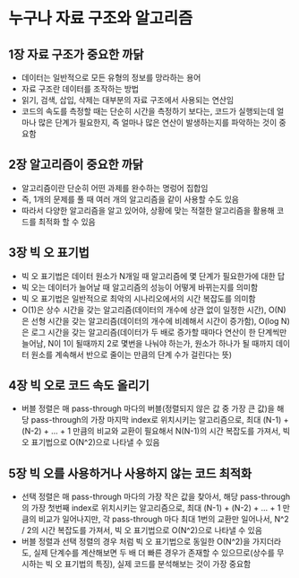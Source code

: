 # 누구나 자료 구조와 알고리즘

## 1장 자료 구조가 중요한 까닭
- 데이터는 일반적으로 모든 유형의 정보를 망라하는 용어
- 자료 구조란 데이터를 조작하는 방법
- 읽기, 검색, 삽입, 삭제는 대부분의 자료 구조에서 사용되는 연산임
- 코드의 속도를 측정할 때는 단순히 시간을 측정하기 보다는, 코드가 실행되는데 얼마나 많은 단계가 필요한지, 즉 얼마나 많은 연산이 발생하는지를 파악하는 것이 중요함  

## 2장 알고리즘이 중요한 까닭
- 알고리즘이란 단순히 어떤 과제를 완수하는 명렁어 집합임
- 즉, 1개의 문제를 풀 때 여러 개의 알고리즘을 같이 사용할 수도 있음
- 따라서 다양한 알고리즘을 알고 있어야, 상황에 맞는 적절한 알고리즘을 활용해 코드를 최적화 할 수 있음

## 3장 빅 오 표기법
- 빅 오 표기법은 데이터 원소가 N개일 때 알고리즘에 몇 단계가 필요한가에 대한 답
- 빅 오는 데이터가 늘어날 때 알고리즘의 성능이 어떻게 바뀌는지를 의미함
- 빅 오 표기법은 일반적으로 최악의 시나리오에서의 시간 복잡도를 의미함
- O(1)은 상수 시간을 갖는 알고리즘(데이터의 개수에 상관 없이 일정한 시간), O(N)은 선형 시간을 갖는 알고리즘(데이터의 개수에 비례해서 시간이 증가함), O(log N)은 로그 시간을 갖는 알고리즘(데이터가 두 배로 증가할 때마다 연산이 한 단계씩만 늘어남, N이 1이 될때까지 2로 몇번을 나눠야 하는가, 원소가 하나가 될 때까지 데이터 원소를 계속해서 반으로 줄이는 만큼의 단계 수가 걸린다는 뜻)

## 4장 빅 오로 코드 속도 올리기
- 버블 정렬은 매 pass-through 마다의 버블(정렬되지 않은 값 중 가장 큰 값)을 해당 pass-through의 가장 마지막 index로 위치시키는 알고리즘으로, 최대 (N-1) + (N-2) + ... + 1 만큼의 비교와 교환이 필요해서 N(N-1)의 시간 복잡도를 가져서, 빅 오 표기법으로 O(N^2)으로 나타낼 수 있음

## 5장 빅 오를 사용하거나 사용하지 않는 코드 최적화
- 선택 정렬은 매 pass-through 마다의 가장 작은 값을 찾아서, 해당 pass-through의 가장 첫번째 index로 위치시키는 알고리즘으로, 최대 (N-1) + (N-2) + ... + 1 만큼의 비교가 일어나지만, 각 pass-through 마다 최대 1번의 교환만 일어나서, N^2 / 2의 시간 복잡도를 가져서, 빅 오 표기법으로 O(N^2)으로 나타낼 수 있음
- 버블 정렬과 선택 정렬의 경우 처럼 빅 오 표기법으로 동일한 O(N^2)을 가지더라도, 실제 단계수를 계산해보면 두 배 더 빠른 경우가 존재할 수 있으므로(상수를 무시하는 빅 오 표기법의 특징), 실제 코드를 분석해보는 것이 가장 중요함